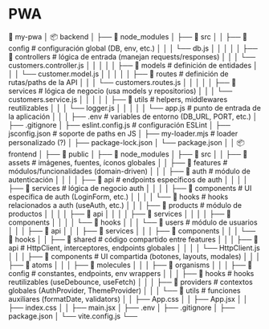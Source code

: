 # PWA

📁 my-pwa
│  📦 backend
│  ├── 📂 node_modules
│  ├── 📂 src
│  │   ├── 📂 config                # configuración global (DB, env, etc.)
│  │   │   └── db.js
│  │   │
│  │   ├── 📂 controllers           # lógica de entrada (manejan requests/responses)
│  │   │   └── customers.controller.js
│  │   │
│  │   ├── 📂 models                # definición de entidades
│  │   │   └── customer.model.js
│  │   │
│  │   ├── 📂 routes                # definición de rutas/paths de la API
│  │   │   └── customers.routes.js
│  │   │
│  │   ├── 📂 services              # lógica de negocio (usa models y repositorios)
│  │   │   └── customers.service.js
│  │   │
│  │   ├── 📂 utils                 # helpers, middlewares reutilizables
│  │   │   └── logger.js
│  │   │
│  │   └── app.js                   # punto de entrada de la aplicación
│  │
│  ├── .env                         # variables de entorno (DB_URL, PORT, etc.)
│  ├── .gitignore
│  ├── eslint.config.js             # configuración ESLint
│  ├── jsconfig.json                # soporte de paths en JS
│  ├── my-loader.mjs                # loader personalizado (?)
│  ├── package-lock.json
│  └── package.json
│
│  📦 frontend
│  ├── 📂 public
│  ├── 📂 node_modules
│  ├── 📂 src
│  │   ├── 📂 assets                # imágenes, fuentes, íconos globales
│  │   ├── 📂 features              # módulos/funcionalidades (domain-driven)
│  │   │   ├── 📂 auth              # módulo de autenticación
│  │   │   │   ├── 📂 api           # endpoints específicos de auth
│  │   │   │   ├── 📂 services      # lógica de negocio auth
│  │   │   │   ├── 📂 components    # UI específica de auth (LoginForm, etc.)
│  │   │   │   └── 📂 hooks         # hooks relacionados a auth (useAuth, etc.)
│  │   │   ├── 📂 products          # módulo de productos
│  │   │   │   ├── 📂 api
│  │   │   │   ├── 📂 services
│  │   │   │   ├── 📂 components
│  │   │   │   └── 📂 hooks
│  │   │   └── 📂 users             # módulo de usuarios
│  │   │       ├── 📂 api
│  │   │       ├── 📂 services
│  │   │       ├── 📂 components
│  │   │       └── 📂 hooks
│  │   ├── 📂 shared                # código compartido entre features
│  │   │   ├── 📂 api               # HttpClient, interceptores, endpoints globales
│  │   │   │   └── HttpClient.js
│  │   │   ├── 📂 components        # UI compartida (botones, layouts, modales)
│  │   │   ├── 📂 atoms
│  │   │   ├── 📂 molecules
│  │   │   ├── 📂 organisms
│  │   │   ├── 📂 config            # constantes, endpoints, env wrappers
│  │   │   ├── 📂 hooks             # hooks reutilizables (useDebounce, useFetch)
│  │   │   ├── 📂 providers         # contextos globales (AuthProvider, ThemeProvider)
│  │   │   └── 📂 utils             # funciones auxiliares (formatDate, validators)
│  │   ├── App.css
│  │   ├── App.jsx
│  │   ├── index.css
│  │   ├── main.jsx
│  ├── .env
│  ├── .gitignore
│  ├── package.json
│  └── vite.config.js
└──

